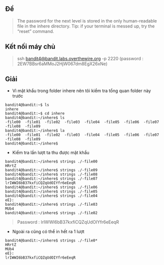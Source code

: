 ## Đề 
> The password for the next level is stored in the only human-readable file in the inhere directory. Tip: if your terminal is messed up, try the “reset” command.
## Kết nối máy chủ 
> ssh bandit4@bandit.labs.overthewire.org -p 2220 (password : 2EW7BBsr6aMMoJ2HjW067dm8EgX26xNe)
## Giải 
- Vì mật khẩu trong folder inhere nên tôi kiểm tra tổng quan folder này trước 
```text
bandit4@bandit:~$ ls
inhere
bandit4@bandit:~$ cd inhere
bandit4@bandit:~/inhere$ ls
-file00  -file01  -file02  -file03  -file04  -file05  -file06  -file07  -file08  -file09
bandit4@bandit:~/inhere$ la
-file00  -file01  -file02  -file03  -file04  -file05  -file06  -file07  -file08  -file09
bandit4@bandit:~/inhere$ 
```
- Kiểm tra lần lượt ta thu được mật khẩu 
```text
bandit4@bandit:~/inhere$ strings ./-file00
HRrtZ
bandit4@bandit:~/inhere$ strings ./-file09
bandit4@bandit:~/inhere$ strings ./-file08
bandit4@bandit:~/inhere$ strings ./-file07
lrIWWI6bB37kxfiCQZqUdOIYfr6eEeqR
bandit4@bandit:~/inhere$ strings ./-file06
bandit4@bandit:~/inhere$ strings ./-file05
bandit4@bandit:~/inhere$ strings ./-file04
eE}:
bandit4@bandit:~/inhere$ strings ./-file03
MUb4
bandit4@bandit:~/inhere$ strings ./-file02
```
> Password : lrIWWI6bB37kxfiCQZqUdOIYfr6eEeqR
- Ngoài ra cũng có thể in hết ra 1 lượt
```text
bandit4@bandit:~/inhere$ strings ./-file0*
HRrtZ
MUb4
eE}:
lrIWWI6bB37kxfiCQZqUdOIYfr6eEeqR
```
